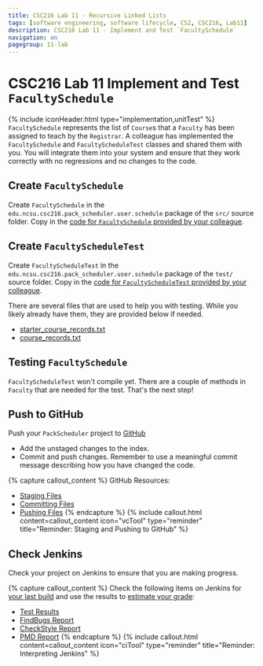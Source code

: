 ```yaml
---
title: CSC216 Lab 11 - Recursive Linked Lists
tags: [software engineering, software lifecycle, CS2, CSC216, Lab11]
description: CSC216 Lab 11 - Implement and Test `FacultySchedule`
navigation: on
pagegroup: 11-lab
---
```


# CSC216 Lab 11 Implement and Test `FacultySchedule`
{% include iconHeader.html type="implementation,unitTest" %}
`FacultySchedule` represents the  list of `Course`s that a `Faculty` has been assigned to teach by the `Registrar`.  A colleague has implemented the `FacultySchedule` and `FacultyScheduleTest` classes and shared them with you.  You will integrate them into your system and ensure that they work correctly with no regressions and no changes to the code.


## Create `FacultySchedule`
Create `FacultySchedule` in the `edu.ncsu.csc216.pack_scheduler.user.schedule` package of the `src/` source folder.  Copy in the [code for `FacultySchedule` provided by your colleague](files/FacultySchedule.java).


## Create `FacultyScheduleTest`
Create `FacultyScheduleTest` in the `edu.ncsu.csc216.pack_scheduler.user.schedule` package of the `test/` source folder.  Copy in the [code for `FacultyScheduleTest` provided by your colleague](files/FacultyScheduleTest.java).

There are several files that are used to help you with testing.  While you likely already have them, they are provided below if needed.

  * [starter_course_records.txt](files/starter_course_records.txt)
  * [course_records.txt](files/course_records.txt)
  

## Testing `FacultySchedule`
`FacultyScheduleTest` won't compile yet.  There are a couple of methods in `Faculty` that are needed for the test.  That's the next step!


## Push to GitHub
Push your `PackScheduler` project to [GitHub](https://github.ncsu.edu)

  * Add the unstaged changes to the index.
  * Commit and push changes.  Remember to use a meaningful commit message describing how you have changed the code.  


{% capture callout_content %}
GitHub Resources:

  * [Staging Files](../../git-tutorial/git-staging)
  * [Committing Files](../../git-tutorial/git-commit)
  * [Pushing Files](../../git-tutorial/git-push)
{% endcapture %}
{% include callout.html content=callout_content icon="vcTool" type="reminder" title="Reminder: Staging and Pushing to GitHub" %}


## Check Jenkins
Check your project on Jenkins to ensure that you are making progress.


{% capture callout_content %}
Check the following items on Jenkins for [your last build](../../jenkins/#build-summary-page) and use the results to [estimate your grade](../../jenkins/#grade-estimation-example):

  * [Test Results](../../jenkins/#test-results)
  * [FindBugs Report](../../jenkins/#findbugs-report)
  * [CheckStyle Report](../../jenkins/#checkstyle-report)
  * [PMD Report](../../jenkins/#pmd-report)
{% endcapture %}
{% include callout.html content=callout_content icon="ciTool" type="reminder" title="Reminder: Interpreting Jenkins" %}